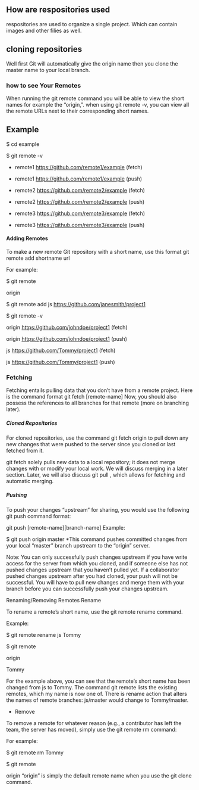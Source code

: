 ## How  are respositories used
respositories are used to organize a single project. Which can contain images and other filies as well.

## cloning repositories 
Well first Git will automatically give the origin name then you clone the  master name to your local branch.

### how to see Your Remotes
 When running the git remote command you will 
be able to  view the short names for example the “origin,”.
when using git remote -v, you can view all the remote URLs next
to their corresponding short names.
 
## Example

$ cd example

$ git remote -v

* remote1 https://github.com/remote1/example (fetch)

* remote1 https://github.com/remote1/example (push)

* remote2 https://github.com/remote2/example (fetch)

* remote2 https://github.com/remote2/example (push)

* remote3 https://github.com/remote3/example (fetch)

* remote3 https://github.com/remote3/example (push)


#### Adding Remotes
To make a new remote Git repository with a short name, use this format
git remote add shortname url

For example:

$ git remote

origin

$ git remote add js https://github.com/janesmith/project1

$ git remote -v

origin https://github.com/johndoe/project1 (fetch)

origin https://github.com/johndoe/project1 (push)

js     https://github.com/Tommy/project1 (fetch)

js     https://github.com/Tommy/project1 (push)


### Fetching
Fetching entails pulling data that you don’t have from a remote project.
Here is the command format
git fetch [remote-name]
Now, you should also possess the references to all branches for that remote (more on branching later).

##### Cloned Repositories
For cloned repositories, use the command git fetch origin to pull down any new changes that were pushed to the server since you cloned or last fetched from it.

git fetch solely pulls new data to a local repository; it does not merge changes with or modify your local work. We will discuss merging in a later section. Later, we will also discuss git pull , which allows for fetching and automatic merging.


##### Pushing
To push your changes “upstream” for sharing, you would use the following git push command format:

git push [remote-name][branch-name]
Example:

$ git push origin master
*This command pushes committed changes from your local “master” branch upstream to the “origin” server.

Note: You can only successfully push changes upstream if you have write access for the server from which you cloned, and if someone else has not pushed changes upstream that you haven’t pulled yet. If a collaborator pushed changes upstream after you had cloned, your push will not be successful. You will have to pull new changes and merge them with your branch before you can successfully push your changes upstream.

Renaming/Removing Remotes
Rename

To rename a remote’s short name, use the git remote rename command.

Example:

$ git remote rename js Tommy

$ git remote

origin

Tommy

For the example above, you can see that the remote’s short name has been changed from js to Tommy. The command git remote lists the existing remotes, which my name is now one of. There is rename action that alters the names of remote branches: js/master would change to Tommy/master.

* Remove

To remove a remote for whatever reason (e.g., a contributor has left the team, the server has moved), simply use the git remote rm command:

For example:

$ git remote rm Tommy

$ git remote

origin
“origin” is simply the default remote name when you use the git clone command.

